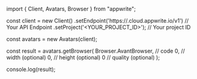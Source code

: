 import { Client, Avatars, Browser } from "appwrite";

const client = new Client()
    .setEndpoint('https://<REGION>.cloud.appwrite.io/v1') // Your API Endpoint
    .setProject('<YOUR_PROJECT_ID>'); // Your project ID

const avatars = new Avatars(client);

const result = avatars.getBrowser(
    Browser.AvantBrowser, // code
    0, // width (optional)
    0, // height (optional)
    0 // quality (optional)
);

console.log(result);
